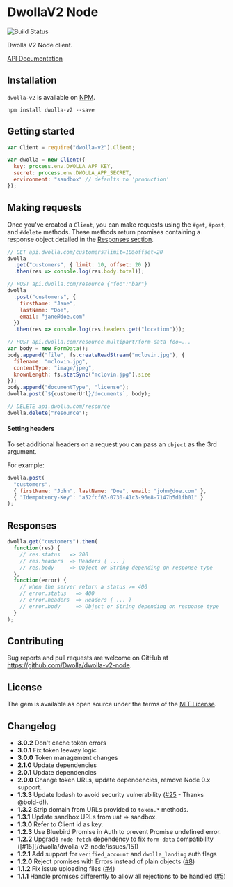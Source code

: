 # DwollaV2 Node

![Build Status](https://travis-ci.org/Dwolla/dwolla-v2-node.svg)

Dwolla V2 Node client.

[API Documentation](https://docsv2.dwolla.com)

## Installation

`dwolla-v2` is available on [NPM](https://www.npmjs.com/package/dwolla-v2).

```
npm install dwolla-v2 --save
```

## Getting started

```javascript
var Client = require("dwolla-v2").Client;

var dwolla = new Client({
  key: process.env.DWOLLA_APP_KEY,
  secret: process.env.DWOLLA_APP_SECRET,
  environment: "sandbox" // defaults to 'production'
});
```

## Making requests

Once you've created a `Client`, you can make requests using the `#get`, `#post`,
and `#delete` methods. These methods return promises containing a response object
detailed in the [Responses section](#responses).

```javascript
// GET api.dwolla.com/customers?limit=10&offset=20
dwolla
  .get("customers", { limit: 10, offset: 20 })
  .then(res => console.log(res.body.total));

// POST api.dwolla.com/resource {"foo":"bar"}
dwolla
  .post("customers", {
    firstName: "Jane",
    lastName: "Doe",
    email: "jane@doe.com"
  })
  .then(res => console.log(res.headers.get("location")));

// POST api.dwolla.com/resource multipart/form-data foo=...
var body = new FormData();
body.append("file", fs.createReadStream("mclovin.jpg"), {
  filename: "mclovin.jpg",
  contentType: "image/jpeg",
  knownLength: fs.statSync("mclovin.jpg").size
});
body.append("documentType", "license");
dwolla.post(`${customerUrl}/documents`, body);

// DELETE api.dwolla.com/resource
dwolla.delete("resource");
```

#### Setting headers

To set additional headers on a request you can pass an `object` as the 3rd argument.

For example:

```javascript
dwolla.post(
  "customers",
  { firstName: "John", lastName: "Doe", email: "john@doe.com" },
  { "Idempotency-Key": "a52fcf63-0730-41c3-96e8-7147b5d1fb01" }
);
```

## Responses

```javascript
dwolla.get("customers").then(
  function(res) {
    // res.status   => 200
    // res.headers  => Headers { ... }
    // res.body     => Object or String depending on response type
  },
  function(error) {
    // when the server return a status >= 400
    // error.status   => 400
    // error.headers  => Headers { ... }
    // error.body     => Object or String depending on response type
  }
);
```

## Contributing

Bug reports and pull requests are welcome on GitHub at https://github.com/Dwolla/dwolla-v2-node.

## License

The gem is available as open source under the terms of the [MIT License](https://github.com/Dwolla/dwolla-v2-node).

## Changelog

- **3.0.2** Don't cache token errors
- **3.0.1** Fix token leeway logic
- **3.0.0** Token management changes
- **2.1.0** Update dependencies
- **2.0.1** Update dependencies
- **2.0.0** Change token URLs, update dependencies, remove Node 0.x support.
- **1.3.3** Update lodash to avoid security vulnerability ([#25](/Dwolla/dwolla-v2-node/issues/25) - Thanks @bold-d!).
- **1.3.2** Strip domain from URLs provided to `token.*` methods.
- **1.3.1** Update sandbox URLs from uat => sandbox.
- **1.3.0** Refer to Client id as key.
- **1.2.3** Use Bluebird Promise in Auth to prevent Promise undefined error.
- **1.2.2** Upgrade `node-fetch` dependency to fix `form-data` compatibility ([#15][/dwolla/dwolla-v2-node/issues/15])
- **1.2.1** Add support for `verified_account` and `dwolla_landing` auth flags
- **1.2.0** Reject promises with Errors instead of plain objects ([#8](/Dwolla/dwolla-v2-node/issues/8))
- **1.1.2** Fix issue uploading files ([#4](/Dwolla/dwolla-v2-node/issues/4))
- **1.1.1** Handle promises differently to allow all rejections to be handled ([#5](/Dwolla/dwolla-v2-node/issues/5))
